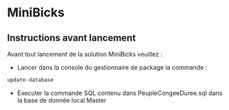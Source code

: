 # MiniBicks

## Instructions avant lancement

Avant tout lancement de la solution MiniBicks veuillez :

  - Lancer dans la console du gestionnaire de package la commande :
  ```c#
  update-database
  ```
  - Executer la commande SQL contenu dans PeupleCongeeDuree.sql dans la base de donnée local Master
